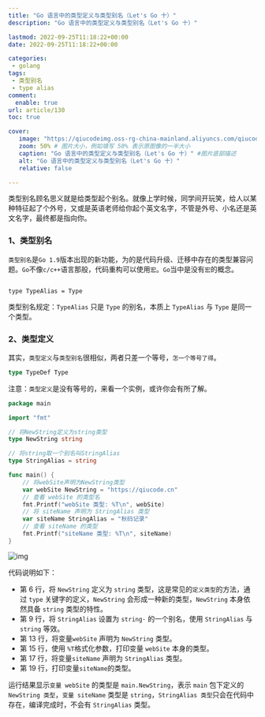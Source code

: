 ```yaml
---
title: "Go 语言中的类型定义与类型别名（Let's Go 十）"
description: "Go 语言中的类型定义与类型别名（Let's Go 十）"

lastmod: 2022-09-25T11:18:22+00:00
date: 2022-09-25T11:18:22+00:00

categories:
 - golang
tags:
 - 类型别名
 - type alias
comment:
  enable: true
url: article/130
toc: true

cover:
   image: "https://qiucodeimg.oss-rg-china-mainland.aliyuncs.com/qiucode2020/1664104518649.png" #图片路径例如：posts/tech/123/123.png
   zoom: 50% # 图片大小，例如填写 50% 表示原图像的一半大小
   caption: "Go 语言中的类型定义与类型别名（Let's Go 十）" #图片底部描述
   alt: "Go 语言中的类型定义与类型别名（Let's Go 十）"
   relative: false

---
```


类型别名顾名思义就是给类型起个别名。就像上学时候，同学间开玩笑，给人以某种特征起了个外号，又或是英语老师给你起个英文名字，不管是外号、小名还是英文名字，最终都是指向你。

<!--more-->

### 1、类型别名

```类型别名```是```Go 1.9```版本出现的新功能，为的是代码升级、迁移中存在的类型兼容问题。```Go```不像```c/c++```语言那般，代码重构可以使用```宏```。```Go```当中是没有```宏```的概念。

```golang

type TypeAlias = Type
```



类型别名规定：`TypeAlias` 只是 `Type` 的别名，本质上 `TypeAlias` 与 `Type` 是同一个类型。

### 2、类型定义

其实，`类型定义`与`类型别名`很相似，两者只差一个等号，`怎一个等号了得`。

```go
type TypeDef Type
```



注意：`类型定义`是没有等号的，来看一个实例，或许你会有所了解。

```go
package main

import "fmt"

// 将NewString定义为string类型
type NewString string

// 将string取一个别名叫StringAlias
type StringAlias = string

func main() {
    // 将webSite声明为NewString类型
    var webSite NewString = "https://qiucode.cn"
    // 查看 webSite 的类型名
    fmt.Printf("webSite 类型: %T\n", webSite)
    // 将 siteName 声明为 StringAlias 类型
    var siteName StringAlias = "秋码记录"
    // 查看 siteName 的类型
    fmt.Printf("siteName 类型: %T\n", siteName)
}
```



![img](https://qiucodeimg.oss-rg-china-mainland.aliyuncs.com/qiucode2020/1664104518649.png)

代码说明如下：

- 第 6 行，将 `NewString` 定义为 `string` 类型，这是常见的`定义类型`的方法，通过 `type` 关键字的定义，`NewString` 会形成一种新的类型，`NewString` 本身依然具备 `string` 类型的特性。
- 第 9 行，将 `StringAlias` 设置为 `string·` 的一个别名，使用 `StringAlias` 与 `string` 等效。
- 第 13 行，将变量`webSite` 声明为 `NewString` 类型。
- 第 15 行，使用 `%T`格式化参数，打印变量 `webSite` 本身的类型。
- 第 17 行，将变量`siteName` 声明为 `StringAlias` 类型。
- 第 19 行，打印变量`siteName`的类型。

运行结果显示`变量 webSite` 的类型是 `main.NewString`，表示 `main` 包下定义的 `NewString 类型`，`变量 siteName` 类型是 `string`，`StringAlias 类型`只会在代码中存在，编译完成时，不会有 `StringAlias` 类型。